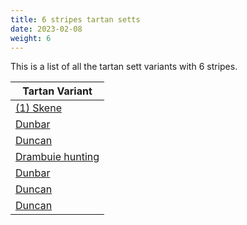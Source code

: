 ```yaml
---
title: 6 stripes tartan setts
date: 2023-02-08
weight: 6
---
```

This is a list of all the tartan sett variants with 6 stripes.

| Tartan Variant |
|---------------|
| [(1) Skene](/tartans/b/48/k8/r6/g48/k8/lg/6/)||
| [Dunbar](/tartans/r/12/g42/k16/r56/g2/r/8/)||
| [Duncan](/tartans/k/4/g21/n3/g21/db21/r/4/)||
| [Drambuie hunting](/tartans/lg/6/k5/r4/k48/dr36/lt/6/)||
| [Dunbar](/tartans/dr/12/dg42/k16/dr56/k2/dr/8/)||
| [Duncan](/tartans/dr/8/db42/dg42/n6/dg42/k/8/)||
| [Duncan](/tartans/dr/4/db21/dg21/n3/dg21/k/4/)||
